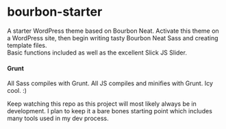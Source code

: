 # bourbon-starter  
A starter WordPress theme based on Bourbon Neat. Activate this theme on a WordPress site, then begin writing tasty Bourbon Neat Sass and creating template files.  
Basic functions included as well as the excellent Slick JS Slider.

#### Grunt  
All Sass compiles with Grunt. All JS compiles and minifies with Grunt. Icy cool. :)  

Keep watching this repo as this project will most likely always be in development. I plan to keep it a bare bones starting point which includes many tools used in my dev process.
